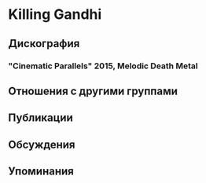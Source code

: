 # Killing Gandhi



## Дискография

### "Cinematic Parallels" 2015, Melodic Death Metal




## Отношения с другими группами


## Публикации


## Обсуждения


## Упоминания

